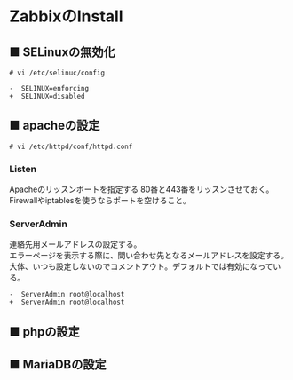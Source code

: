 # ZabbixのInstall
## ■ SELinuxの無効化
```
# vi /etc/selinuc/config
```
```
-  SELINUX=enforcing
+  SELINUX=disabled
```
## ■ apacheの設定
```
# vi /etc/httpd/conf/httpd.conf
```
### Listen
Apacheのリッスンポートを指定する
80番と443番をリッスンさせておく。Firewallやiptablesを使うならポートを空けること。
### ServerAdmin
連絡先用メールアドレスの設定する。  
エラーページを表示する際に、問い合わせ先となるメールアドレスを設定する。  
大体、いつも設定しないのでコメントアウト。デフォルトでは有効になっている。
```
-  ServerAdmin root@localhost
+  ServerAdmin root@localhost
```
## ■ phpの設定
## ■ MariaDBの設定
